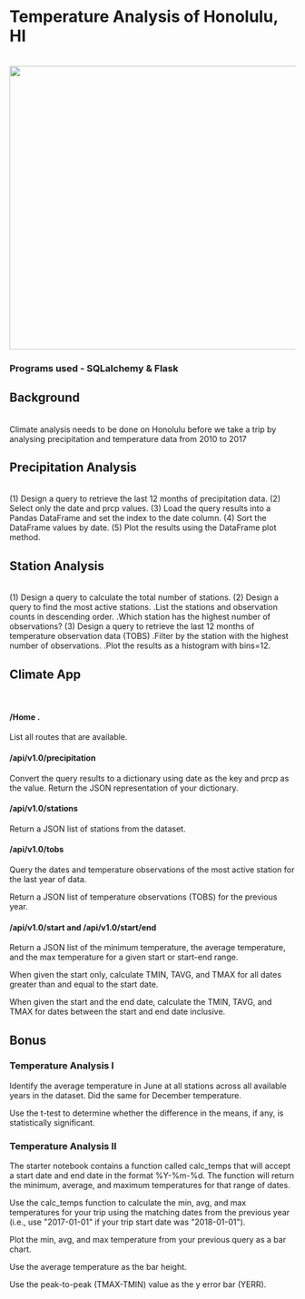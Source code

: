 # Temperature Analysis of Honolulu, HI 
<br> 

<img src = "https://media.shermanstravel.com/honolulu.jpg" width = 1000 height = 500>

### Programs used - SQLalchemy & Flask 

## Background 
<br>
Climate analysis needs to be done on Honolulu before we take a trip by analysing precipitation and temperature data from 2010 to 2017 

## Precipitation Analysis 
<br>
    (1) Design a query to retrieve the last 12 months of precipitation data.
    (2) Select only the date and prcp values.
    (3) Load the query results into a Pandas DataFrame and set the index to the date column.
    (4) Sort the DataFrame values by date.
    (5) Plot the results using the DataFrame plot method.
    
## Station Analysis 
<br>
    (1) Design a query to calculate the total number of stations.
    (2) Design a query to find the most active stations.
           .List the stations and observation counts in descending order.
           .Which station has the highest number of observations?
    (3) Design a query to retrieve the last 12 months of temperature observation data (TOBS)
           .Filter by the station with the highest number of observations.
           .Plot the results as a histogram with bins=12.
           
## Climate App 
<br>

#### /Home .

List all routes that are available.

#### /api/v1.0/precipitation

Convert the query results to a dictionary using date as the key and prcp as the value.
Return the JSON representation of your dictionary.

#### /api/v1.0/stations

Return a JSON list of stations from the dataset.

#### /api/v1.0/tobs

Query the dates and temperature observations of the most active station for the last year of data.

Return a JSON list of temperature observations (TOBS) for the previous year.

#### /api/v1.0/start and /api/v1.0/start/end

Return a JSON list of the minimum temperature, the average temperature, and the max temperature for a given start or start-end range.

When given the start only, calculate TMIN, TAVG, and TMAX for all dates greater than and equal to the start date.

When given the start and the end date, calculate the TMIN, TAVG, and TMAX for dates between the start and end date inclusive.

## Bonus 

### Temperature Analysis I 

Identify the average temperature in June at all stations across all available years in the dataset. Did the same for December temperature.

Use the t-test to determine whether the difference in the means, if any, is statistically significant. 

### Temperature Analysis II 

The starter notebook contains a function called calc_temps that will accept a start date and end date in the format %Y-%m-%d. The function will return the minimum, average, and maximum temperatures for that range of dates.

Use the calc_temps function to calculate the min, avg, and max temperatures for your trip using the matching dates from the previous year (i.e., use "2017-01-01" if your trip start date was "2018-01-01").

Plot the min, avg, and max temperature from your previous query as a bar chart.

Use the average temperature as the bar height.

Use the peak-to-peak (TMAX-TMIN) value as the y error bar (YERR).

